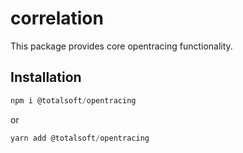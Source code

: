 # correlation

This package provides core opentracing functionality.

## Installation

```javascript
npm i @totalsoft/opentracing
```

or

```javascript
yarn add @totalsoft/opentracing
```
